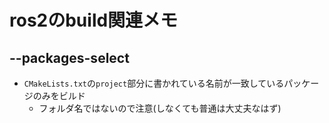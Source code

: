 # ros2のbuild関連メモ

## --packages-select

- `CMakeLists.txt`の`project`部分に書かれている名前が一致しているパッケージのみをビルド
  - フォルダ名ではないので注意(しなくても普通は大丈夫なはず)
